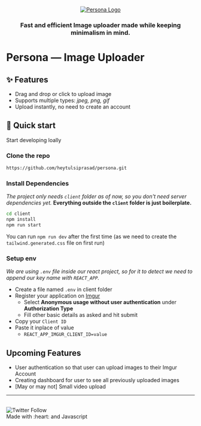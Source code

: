 <br />

<p align="center">
  <a href="https://persona-sand.vercel.app/">
    <img src="https://www.freelogodesign.org/file/app/client/thumb/0f80c559-bf1a-4b2c-8515-97921e829e46_200x200.png?1595278414628" alt="Persona Logo">
  </a>

  <h3 align="center">Fast and efficient Image uploader made while keeping minimalism in mind.</h3>

# Persona — Image Uploader

## ✨ Features

- Drag and drop or click to upload image
- Supports multiple types: _jpeg, png, gif_
- Upload instantly, no need to create an account

## 🚀 Quick start

Start developing loally

### Clone the repo

```bash
https://github.com/heytulsiprasad/persona.git
```

### Install Dependencies

_The project only needs `client` folder as of now, so you don't need server dependencies yet._
**Everything outside the `client` folder is just boilerplate.**

```bash
cd client
npm install
npm run start
```

You can run `npm run dev` after the first time (as we need to create the `tailwind.generated.css` file on first run)

### Setup env

_We are using `.env` file inside our react project, so for it to detect we need to append our key name with `REACT_APP`._

- Create a file named `.env` in client folder
- Register your application on [Imgur](https://api.imgur.com/oauth2/addclient)
  - Select **Anonymous usage without user authentication** under **Authorization Type**
  - Fill other basic details as asked and hit submit
- Copy your `Client ID`
- Paste it inplace of value
  - `REACT_APP_IMGUR_CLIENT_ID=value`

## Upcoming Features

- User authentication so that user can upload images to their Imgur Account
- Creating dashboard for user to see all previously uploaded images
- [May or may not] Small video upload

---

</br>
<img alt="Twitter Follow" src="https://img.shields.io/twitter/follow/heytulsiprasad?style=social" />
</br>
Made with :heart: and Javascript
